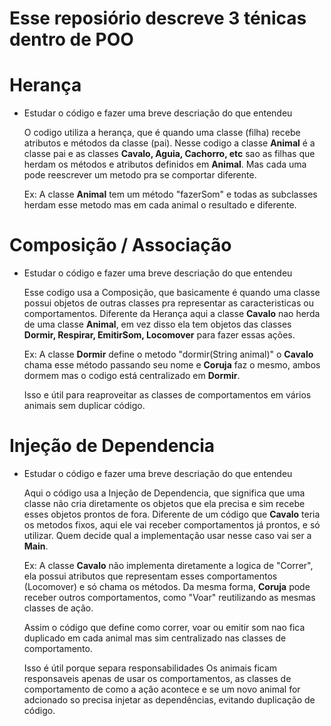 # Esse reposiório descreve 3 ténicas dentro de POO

# Herança

- Estudar o código e fazer uma breve descriação do que entendeu

    O codigo utiliza a herança, que é quando uma classe (filha) recebe atributos e métodos 
    da classe (pai).
    Nesse codigo a classe **Animal** é a classe pai e as classes **Cavalo, Aguia, Cachorro, etc** 
    sao as filhas que herdam os métodos e atributos definidos em **Animal**.
    Mas cada uma pode reescrever um metodo pra se comportar diferente.

    Ex:
    A classe **Animal** tem um método "fazerSom" e todas as subclasses herdam esse metodo 
    mas em cada animal o resultado e diferente.

# Composição / Associação

- Estudar o código e fazer uma breve descriação do que entendeu

    Esse codigo usa a Composição, que basicamente é quando uma classe possui objetos de outras
    classes pra representar as caracteristicas ou comportamentos.
    Diferente da Herança aqui a classe **Cavalo** nao herda de uma classe **Animal**, em vez
    disso ela tem objetos das classes **Dormir, Respirar, EmitirSom, Locomover** para fazer 
    essas ações.

    Ex:
    A classe **Dormir** define o metodo "dormir(String animal)" o **Cavalo** chama esse 
    método passando seu nome e **Coruja** faz o mesmo, ambos dormem mas o codigo está 
    centralizado em **Dormir**.

    Isso e útil para reaproveitar as classes de comportamentos em vários animais sem
    duplicar código.

# Injeção de Dependencia

- Estudar o código e fazer uma breve descriação do que entendeu

    Aqui o código usa a Injeção de Dependencia, que significa que uma classe não cria
    diretamente os objetos que ela precisa e sim recebe esses objetos prontos de fora.
    Diferente de um código que **Cavalo** teria os metodos fixos, aqui ele vai receber 
    comportamentos já prontos, e só utilizar. Quem decide qual a implementação usar nesse
    caso vai ser a **Main**.

    Ex:
    A classe **Cavalo** não implementa diretamente a logica de "Correr", ela possui atributos
    que representam esses comportamentos (Locomover) e só chama os métodos.
    Da mesma forma, **Coruja** pode receber outros comportamentos, como "Voar" reutilizando as
    mesmas classes de ação.

    Assim o código que define como correr, voar ou emitir som nao fica duplicado em cada animal
    mas sim centralizado nas classes de comportamento.

    Isso é útil porque separa responsabilidades
    Os animais ficam responsaveis apenas de usar os comportamentos, as classes de comportamento de
    como a ação acontece e se um novo animal for adcionado so precisa injetar as dependências, evitando
    duplicação de código.

